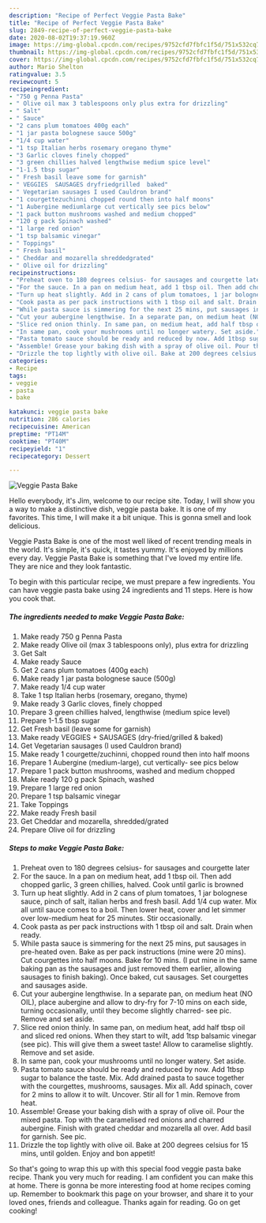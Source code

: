 ```yaml
---
description: "Recipe of Perfect Veggie Pasta Bake"
title: "Recipe of Perfect Veggie Pasta Bake"
slug: 2849-recipe-of-perfect-veggie-pasta-bake
date: 2020-08-02T19:37:19.960Z
image: https://img-global.cpcdn.com/recipes/9752cfd7fbfc1f5d/751x532cq70/veggie-pasta-bake-recipe-main-photo.jpg
thumbnail: https://img-global.cpcdn.com/recipes/9752cfd7fbfc1f5d/751x532cq70/veggie-pasta-bake-recipe-main-photo.jpg
cover: https://img-global.cpcdn.com/recipes/9752cfd7fbfc1f5d/751x532cq70/veggie-pasta-bake-recipe-main-photo.jpg
author: Mario Shelton
ratingvalue: 3.5
reviewcount: 5
recipeingredient:
- "750 g Penna Pasta"
- " Olive oil max 3 tablespoons only plus extra for drizzling"
- " Salt"
- " Sauce"
- "2 cans plum tomatoes 400g each"
- "1 jar pasta bolognese sauce 500g"
- "1/4 cup water"
- "1 tsp Italian herbs rosemary oregano thyme"
- "3 Garlic cloves finely chopped"
- "3 green chillies halved lengthwise medium spice level"
- "1-1.5 tbsp sugar"
- " Fresh basil leave some for garnish"
- " VEGGIES  SAUSAGES dryfriedgrilled  baked"
- " Vegetarian sausages I used Cauldron brand"
- "1 courgettezuchinni chopped round then into half moons"
- "1 Aubergine mediumlarge cut vertically see pics below"
- "1 pack button mushrooms washed and medium chopped"
- "120 g pack Spinach washed"
- "1 large red onion"
- "1 tsp balsamic vinegar"
- " Toppings"
- " Fresh basil"
- " Cheddar and mozarella shreddedgrated"
- " Olive oil for drizzling"
recipeinstructions:
- "Preheat oven to 180 degrees celsius- for sausages and courgette later"
- "For the sauce. In a pan on medium heat, add 1 tbsp oil. Then add chopped garlic, 3 green chillies, halved. Cook until garlic is browned"
- "Turn up heat slightly. Add in 2 cans of plum tomatoes, 1 jar bolognese sauce, pinch of salt, italian herbs and fresh basil. Add 1/4 cup water. Mix all until sauce comes to a boil. Then lower heat, cover and let simmer over low-medium heat for 25 minutes. Stir occasionally."
- "Cook pasta as per pack instructions with 1 tbsp oil and salt. Drain when ready."
- "While pasta sauce is simmering for the next 25 mins, put sausages in pre-heated oven. Bake as per pack instructions (mine were 20 mins). Cut courgettes into half moons. Bake for 10 mins. (I put mine in the same baking pan as the sausages and just removed them earlier, allowing sausages to finish baking). Once baked, cut sausages. Set courgettes and sausages aside."
- "Cut your aubergine lengthwise. In a separate pan, on medium heat (NO OIL), place aubergine and allow to dry-fry for 7-10 mins on each side, turning occasionally, until they become slightly charred- see pic. Remove and set aside."
- "Slice red onion thinly. In same pan, on medium heat, add half tbsp oil and sliced red onions. When they start to wilt, add 1tsp balsamic vinegar (see pic). This will give them a sweet taste! Allow to caramelise slightly. Remove and set aside."
- "In same pan, cook your mushrooms until no longer watery. Set aside."
- "Pasta tomato sauce should be ready and reduced by now. Add 1tbsp sugar to balance the taste. Mix. Add drained pasta to sauce together with the courgettes, mushrooms, sausages. Mix all. Add spinach, cover for 2 mins to allow it to wilt. Uncover. Stir all for 1 min. Remove from heat."
- "Assemble! Grease your baking dish with a spray of olive oil. Pour the mixed pasta. Top with the caramelised red onions and charred aubergine. Finish with grated cheddar and mozarella all over. Add basil for garnish. See pic."
- "Drizzle the top lightly with olive oil. Bake at 200 degrees celsius for 15 mins, until golden. Enjoy and bon appetit!"
categories:
- Recipe
tags:
- veggie
- pasta
- bake

katakunci: veggie pasta bake 
nutrition: 286 calories
recipecuisine: American
preptime: "PT14M"
cooktime: "PT40M"
recipeyield: "1"
recipecategory: Dessert

---
```



![Veggie Pasta Bake](https://img-global.cpcdn.com/recipes/9752cfd7fbfc1f5d/751x532cq70/veggie-pasta-bake-recipe-main-photo.jpg)

Hello everybody, it's Jim, welcome to our recipe site. Today, I will show you a way to make a distinctive dish, veggie pasta bake. It is one of my favorites. This time, I will make it a bit unique. This is gonna smell and look delicious.



Veggie Pasta Bake is one of the most well liked of recent trending meals in the world. It's simple, it's quick, it tastes yummy. It's enjoyed by millions every day. Veggie Pasta Bake is something that I've loved my entire life. They are nice and they look fantastic.


To begin with this particular recipe, we must prepare a few ingredients. You can have veggie pasta bake using 24 ingredients and 11 steps. Here is how you cook that.

<!--inarticleads1-->

##### The ingredients needed to make Veggie Pasta Bake:

1. Make ready 750 g Penna Pasta
1. Make ready  Olive oil (max 3 tablespoons only), plus extra for drizzling
1. Get  Salt
1. Make ready  Sauce
1. Get 2 cans plum tomatoes (400g each)
1. Make ready 1 jar pasta bolognese sauce (500g)
1. Make ready 1/4 cup water
1. Take 1 tsp Italian herbs (rosemary, oregano, thyme)
1. Make ready 3 Garlic cloves, finely chopped
1. Prepare 3 green chillies halved, lengthwise (medium spice level)
1. Prepare 1-1.5 tbsp sugar
1. Get  Fresh basil (leave some for garnish)
1. Make ready  VEGGIES + SAUSAGES (dry-fried/grilled &amp; baked)
1. Get  Vegetarian sausages (I used Cauldron brand)
1. Make ready 1 courgette/zuchinni, chopped round then into half moons
1. Prepare 1 Aubergine (medium-large), cut vertically- see pics below
1. Prepare 1 pack button mushrooms, washed and medium chopped
1. Make ready 120 g pack Spinach, washed
1. Prepare 1 large red onion
1. Prepare 1 tsp balsamic vinegar
1. Take  Toppings
1. Make ready  Fresh basil
1. Get  Cheddar and mozarella, shredded/grated
1. Prepare  Olive oil for drizzling




<!--inarticleads2-->

##### Steps to make Veggie Pasta Bake:

1. Preheat oven to 180 degrees celsius- for sausages and courgette later
1. For the sauce. In a pan on medium heat, add 1 tbsp oil. Then add chopped garlic, 3 green chillies, halved. Cook until garlic is browned
1. Turn up heat slightly. Add in 2 cans of plum tomatoes, 1 jar bolognese sauce, pinch of salt, italian herbs and fresh basil. Add 1/4 cup water. Mix all until sauce comes to a boil. Then lower heat, cover and let simmer over low-medium heat for 25 minutes. Stir occasionally.
1. Cook pasta as per pack instructions with 1 tbsp oil and salt. Drain when ready.
1. While pasta sauce is simmering for the next 25 mins, put sausages in pre-heated oven. Bake as per pack instructions (mine were 20 mins). Cut courgettes into half moons. Bake for 10 mins. (I put mine in the same baking pan as the sausages and just removed them earlier, allowing sausages to finish baking). Once baked, cut sausages. Set courgettes and sausages aside.
1. Cut your aubergine lengthwise. In a separate pan, on medium heat (NO OIL), place aubergine and allow to dry-fry for 7-10 mins on each side, turning occasionally, until they become slightly charred- see pic. Remove and set aside.
1. Slice red onion thinly. In same pan, on medium heat, add half tbsp oil and sliced red onions. When they start to wilt, add 1tsp balsamic vinegar (see pic). This will give them a sweet taste! Allow to caramelise slightly. Remove and set aside.
1. In same pan, cook your mushrooms until no longer watery. Set aside.
1. Pasta tomato sauce should be ready and reduced by now. Add 1tbsp sugar to balance the taste. Mix. Add drained pasta to sauce together with the courgettes, mushrooms, sausages. Mix all. Add spinach, cover for 2 mins to allow it to wilt. Uncover. Stir all for 1 min. Remove from heat.
1. Assemble! Grease your baking dish with a spray of olive oil. Pour the mixed pasta. Top with the caramelised red onions and charred aubergine. Finish with grated cheddar and mozarella all over. Add basil for garnish. See pic.
1. Drizzle the top lightly with olive oil. Bake at 200 degrees celsius for 15 mins, until golden. Enjoy and bon appetit!




So that's going to wrap this up with this special food veggie pasta bake recipe. Thank you very much for reading. I am confident you can make this at home. There is gonna be more interesting food at home recipes coming up. Remember to bookmark this page on your browser, and share it to your loved ones, friends and colleague. Thanks again for reading. Go on get cooking!
